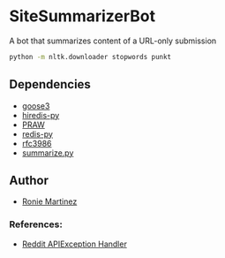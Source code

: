 # SiteSummarizerBot

A bot that summarizes content of a URL-only submission

```bash
python -m nltk.downloader stopwords punkt
```

## Dependencies

- [goose3](https://github.com/goose3/goose3)
- [hiredis-py](https://github.com/redis/hiredis-py)
- [PRAW](https://github.com/praw-dev/praw)
- [redis-py](https://github.com/andymccurdy/redis-py)
- [rfc3986](https://github.com/python-hyper/rfc3986)
- [summarize.py](https://github.com/despawnerer/summarize)

## Author

- [Ronie Martinez](mailto:ronmarti18@gmail.com)


### References:

- [Reddit APIException Handler](https://gist.github.com/itsthejoker/a037cab09441d559213f59d27c03cc38)

